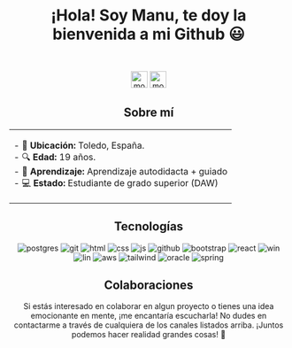 <div align="center">
  <h1>¡Hola! Soy Manu, te doy la bienvenida a mi Github 😃</h1>
  <br>
  <p align="center">
    <a href="https://www.linkedin.com/in/manuel-ortiz-4ba1442a1/" target="_blank"><img src="https://img.shields.io/badge/linkedin-%231DA1F2.svg?style=for-the-badge&logo=linkedin&logoColor=white" alt="mortizp" height="30"/></a>
    <a href="mailto:maortizpelegrin@gmail.com" target="_blank"><img src="https://img.shields.io/badge/gmail-EA4335.svg?style=for-the-badge&logo=gmail&logoColor=white" alt="mortizp" height="30"/></a>
  <h2>Sobre mí</h2>
  <table>
    <tr>
      <td valign="top">
        <p>
          - 📍 <strong>Ubicación:</strong> Toledo, España.<br>
          - 🔍 <strong>Edad:</strong> 19 años.<br>
          - 📃 <strong>Aprendizaje: </strong>Aprendizaje autodidacta + guiado<br>
          - 💻 <strong>Estado: </strong>Estudiante de grado superior (DAW)
        </p>
      </td>
    </tr>
  </table>
  <h2>Tecnologías</h2>
    <p>
      <img src="https://img.shields.io/badge/PostgreSQL-316192?style=for-the-badge&logo=postgresql&logoColor=white" alt="postgres"/>
      <img src="https://img.shields.io/badge/Git-F05032?style=for-the-badge&logo=git&logoColor=white" alt="git"/>
      <img src="https://img.shields.io/badge/HTML5-E34F26?style=for-the-badge&logo=html5&logoColor=white" alt="html"/>
      <img src="https://img.shields.io/badge/CSS-1572B6?&style=for-the-badge&logo=css3&logoColor=white" alt="css"/>
      <img src="https://img.shields.io/badge/JavaScript-F7DF1E?style=for-the-badge&logo=javascript&logoColor=white" alt="js"/>
      <img src="https://img.shields.io/badge/GitHub-000000?style=for-the-badge&logo=github&logoColor=white" alt="github"/>
      <img src="https://img.shields.io/badge/Bootstrap-7952B3?style=for-the-badge&logo=bootstrap&logoColor=white" alt="bootstrap"/>
      <img src="https://img.shields.io/badge/React-61DAFB?style=for-the-badge&logo=react&logoColor=black" alt="react"/>
      <img src="https://img.shields.io/badge/Windows-0078D4?style=for-the-badge&logo=windows&logoColor=black" alt="win"/>
      <img src="https://img.shields.io/badge/Linux-FCC624?style=for-the-badge&logo=linux&logoColor=black" alt="lin"/>
      <img src="https://img.shields.io/badge/AWS-232F3E?style=for-the-badge&logo=amazonaws&logoColor=white" alt="aws"/>
      <img src="https://img.shields.io/badge/TAILWIND-06B6D4?style=for-the-badge&logo=tailwindcss&logoColor=white" alt="tailwind"/>
      <img src="https://img.shields.io/badge/ORACLE CLOUD-F80000?style=for-the-badge&logo=oracle&logoColor=white" alt="oracle"/>
      <img src="https://img.shields.io/badge/SPRING-6DB33F?style=for-the-badge&logo=spring&logoColor=white" alt="spring"/
    </p>
    
  <h2>Colaboraciones</h2>
  <p>Si estás interesado en colaborar en algun proyecto o tienes una idea emocionante en mente, ¡me encantaría escucharla! No dudes en contactarme a través de cualquiera de los canales listados arriba. ¡Juntos podemos hacer realidad grandes cosas! 🚀</p>
</div>
